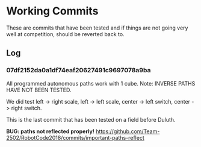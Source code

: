 # Working Commits
These are commits that have been tested and if things are not going very well at competition, should be reverted back to.
## Log
### 07df2152da0a1df74eaf20627491c9697078a9ba
All programmed autonomous paths work with 1 cube. Note: INVERSE PATHS HAVE NOT BEEN TESTED.

We did test left -> right scale, left -> left scale, center -> left switch, center -> right switch.

This is the last commit that has been tested on a field before Duluth.

**BUG: paths not reflected properly!** https://github.com/Team-2502/RobotCode2018/commits/important-paths-reflect
